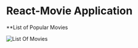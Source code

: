 # React-Movie Application

**List of Popular Movies

![List Of Movies](https://user-images.githubusercontent.com/25980894/161845145-31050f0f-6b36-433b-bb9b-cf39fc649618.png)
